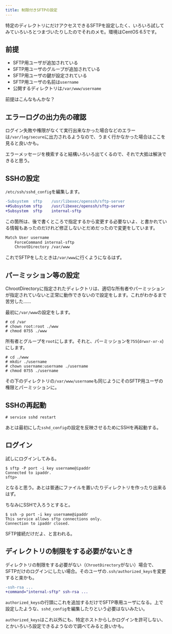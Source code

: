 ```yaml
---
title: 制限付きSFTPの設定
---
```

特定のディレクトリにだけアクセスできるSFTPを設定したく、いろいろ試してみていろいろとつまづいたりしたのでそれのメモ。環境はCentOS 6.5です。

## 前提

- SFTP用ユーザが追加されている
- SFTP用ユーザのグループが追加されている
- SFTP用ユーザの鍵が設定されている
- SFTP用ユーザの名前は`username`
- 公開するディレクトリは`/var/www/username`

前提はこんなもんかな？

## エラーログの出力先の確認

ログイン失敗や権限がなくて実行出来なかった場合などのエラーは`/var/log/secure`に出力されるようなので、うまく行かなかった場合はここを見ると良いかも。

エラーメッセージを検索すると結構いろいろ出てくるので、それで大抵は解決できると思う。

## SSHの設定

`/etc/ssh/sshd_config`を編集します。

```diff
-Subsystem	sftp	/usr/libexec/openssh/sftp-server
+#Subsystem	sftp	/usr/libexec/openssh/sftp-server
+Subsystem	sftp	internal-sftp
```

この箇所は、後で書くところで指定するから変更する必要ないよ、と書かれている情報もあったのだけれど修正しないとだめだったので変更をしています。

```diff
Match User username
	ForceCommand internal-sftp
	ChrootDirectory /var/www
```

これでSFTPをしたときは`/var/www`に行くようになるはず。

## パーミッション等の設定

ChrootDirectoryに指定されたディレクトリは、適切な所有者やパーミッションが指定されていないと正常に動作できないので設定をします。これがわかるまで苦労した……

最初に`/var/www`の設定をします。

```console
# cd /var
# chown root:root ./www
# chmod 0755 ./www
```

所有者とグループを`root`にします。それと、パーミッションを`755`(`drwxr-xr-x`)にします。

```console
# cd ./www
# mkdir ./username
# chown username:username ./username
# chmod 0755 ./username
```

その下のディレクトリの`/var/www/username`も同じようにそのSFTP用ユーザの権限とパーミッションに。

## SSHの再起動

```console
# service sshd restart
```

あとは最初にした`sshd_config`の設定を反映させるためにSSHを再起動する。

## ログイン

試しにログインしてみる。

```console
$ sftp -P port -i key username@ipaddr
Connected to ipaddr.
sftp>
```

となると思う。あとは普通にファイルを置いたりディレクトリを作ったり出来るはず。

ちなみにSSHで入ろうとすると。

```console
$ ssh -p port -i key username@ipaddr
This service allows sftp connections only.
Connection to ipaddr closed.
```

SFTP接続だけだよ、と言われる。

## ディレクトリの制限をする必要がないとき

ディレクトリの制限をする必要がない（`ChrootDirectory`がない）場合で、SFTPだけのログインにしたい場合。そのユーザの`.ssh/authorized_keys`を変更すると楽かも。

```diff
-ssh-rsa ...
+command="internal-sftp" ssh-rsa ...
```

`authorized_keys`の行頭にこれを追加するだけでSFTP専用ユーザになる。上で設定したような、`sshd_config`を編集したりという必要はないみたい。

`authorized_keys`はこれ以外にも、特定ホストからしかログインを許可しない、とかいろいろ設定できるようなので調べてみると良いかも。
